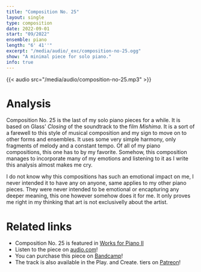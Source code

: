 ```yaml
---
title: "Composition No. 25"
layout: single
type: composition
date: 2022-09-01
start: "09/2022"
ensemble: piano
length: "6' 41''"
excerpt: "/media/audio/_exc/composition-no-25.ogg"
show: "A minimal piece for solo piano."
info: true
---
```


{{< audio src="/media/audio/composition-no-25.mp3" >}}

# Analysis

Composition No. 25 is the last of my solo piano pieces for a while. It is based on Glass' *Closing* of the soundtrack to the film *Mishima*. It is a sort of a farewell to this style of musical composition and my sign to move on to other forms and ensembles. It uses some very simple harmony, only fragments of melody and a constant tempo. Of all of my piano compositions, this one has to by my favorite. Somehow, this composition manages to incorporate many of my emotions and listening to it as I write this analysis almost makes me cry.

I do not know why this compositions has such an emotional impact on me, I never intended it to have any on anyone, same applies to my other piano pieces. They were never intended to be emotional or encapturing any deeper meaning, this one however somehow does it for me. It only proves me right in my thinking that art is not exclusivelly about the artist.

# Related links

- Composition No. 25 is featured in [Works for Piano II](/discography/works-for-piano-ii)
- Listen to the piece on [audio.com](https://audio.com/petr-gersl/audio/composition-no-25)!
- You can purchase this piece on [Bandcamp](https://pgersl.bandcamp.com/track/composition-no-25)!
- The track is also available in the Play. and Create. tiers on [Patreon](https://patreon.com/user?u=98919388)!